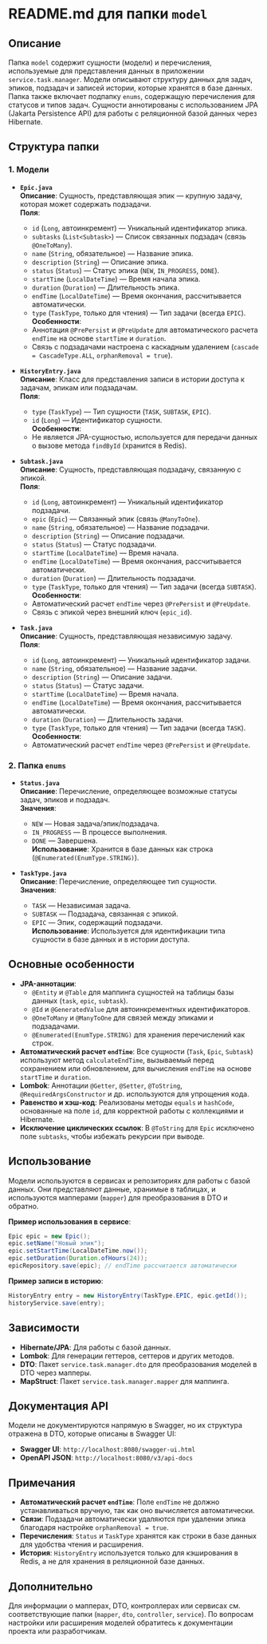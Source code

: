 # README.md для папки `model`

## Описание

Папка `model` содержит сущности (модели) и перечисления, используемые для представления данных в приложении `service.task.manager`. Модели описывают структуру данных для задач, эпиков, подзадач и записей истории, которые хранятся в базе данных. Папка также включает подпапку `enums`, содержащую перечисления для статусов и типов задач. Сущности аннотированы с использованием JPA (Jakarta Persistence API) для работы с реляционной базой данных через Hibernate.

## Структура папки

### 1. Модели

- **`Epic.java`**  
  **Описание**: Сущность, представляющая эпик — крупную задачу, которая может содержать подзадачи.  
  **Поля**:
    - `id` (`Long`, автоинкремент) — Уникальный идентификатор эпика.
    - `subtasks` (`List<Subtask>`) — Список связанных подзадач (связь `@OneToMany`).
    - `name` (`String`, обязательное) — Название эпика.
    - `description` (`String`) — Описание эпика.
    - `status` (`Status`) — Статус эпика (`NEW`, `IN_PROGRESS`, `DONE`).
    - `startTime` (`LocalDateTime`) — Время начала эпика.
    - `duration` (`Duration`) — Длительность эпика.
    - `endTime` (`LocalDateTime`) — Время окончания, рассчитывается автоматически.
    - `type` (`TaskType`, только для чтения) — Тип задачи (всегда `EPIC`).  
      **Особенности**:
    - Аннотация `@PrePersist` и `@PreUpdate` для автоматического расчета `endTime` на основе `startTime` и `duration`.
    - Связь с подзадачами настроена с каскадным удалением (`cascade = CascadeType.ALL`, `orphanRemoval = true`).

- **`HistoryEntry.java`**  
  **Описание**: Класс для представления записи в истории доступа к задачам, эпикам или подзадачам.  
  **Поля**:
    - `type` (`TaskType`) — Тип сущности (`TASK`, `SUBTASK`, `EPIC`).
    - `id` (`Long`) — Идентификатор сущности.  
      **Особенности**:
    - Не является JPA-сущностью, используется для передачи данных о вызове метода `findById` (хранится в Redis).

- **`Subtask.java`**  
  **Описание**: Сущность, представляющая подзадачу, связанную с эпикой.  
  **Поля**:
    - `id` (`Long`, автоинкремент) — Уникальный идентификатор подзадачи.
    - `epic` (`Epic`) — Связанный эпик (связь `@ManyToOne`).
    - `name` (`String`, обязательное) — Название подзадачи.
    - `description` (`String`) — Описание подзадачи.
    - `status` (`Status`) — Статус подзадачи.
    - `startTime` (`LocalDateTime`) — Время начала.
    - `endTime` (`LocalDateTime`) — Время окончания, рассчитывается автоматически.
    - `duration` (`Duration`) — Длительность подзадачи.
    - `type` (`TaskType`, только для чтения) — Тип задачи (всегда `SUBTASK`).  
      **Особенности**:
    - Автоматический расчет `endTime` через `@PrePersist` и `@PreUpdate`.
    - Связь с эпикой через внешний ключ (`epic_id`).

- **`Task.java`**  
  **Описание**: Сущность, представляющая независимую задачу.  
  **Поля**:
    - `id` (`Long`, автоинкремент) — Уникальный идентификатор задачи.
    - `name` (`String`, обязательное) — Название задачи.
    - `description` (`String`) — Описание задачи.
    - `status` (`Status`) — Статус задачи.
    - `startTime` (`LocalDateTime`) — Время начала.
    - `endTime` (`LocalDateTime`) — Время окончания, рассчитывается автоматически.
    - `duration` (`Duration`) — Длительность задачи.
    - `type` (`TaskType`, только для чтения) — Тип задачи (всегда `TASK`).  
      **Особенности**:
    - Автоматический расчет `endTime` через `@PrePersist` и `@PreUpdate`.

### 2. Папка `enums`

- **`Status.java`**  
  **Описание**: Перечисление, определяющее возможные статусы задач, эпиков и подзадач.  
  **Значения**:
    - `NEW` — Новая задача/эпик/подзадача.
    - `IN_PROGRESS` — В процессе выполнения.
    - `DONE` — Завершена.  
      **Использование**: Хранится в базе данных как строка (`@Enumerated(EnumType.STRING)`).

- **`TaskType.java`**  
  **Описание**: Перечисление, определяющее тип сущности.  
  **Значения**:
    - `TASK` — Независимая задача.
    - `SUBTASK` — Подзадача, связанная с эпикой.
    - `EPIC` — Эпик, содержащий подзадачи.  
      **Использование**: Используется для идентификации типа сущности в базе данных и в истории доступа.

## Основные особенности

- **JPA-аннотации**:
    - `@Entity` и `@Table` для маппинга сущностей на таблицы базы данных (`task`, `epic`, `subtask`).
    - `@Id` и `@GeneratedValue` для автоинкрементных идентификаторов.
    - `@OneToMany` и `@ManyToOne` для связей между эпиками и подзадачами.
    - `@Enumerated(EnumType.STRING)` для хранения перечислений как строк.
- **Автоматический расчет `endTime`**: Все сущности (`Task`, `Epic`, `Subtask`) используют метод `calculateEndTime`, вызываемый перед сохранением или обновлением, для вычисления `endTime` на основе `startTime` и `duration`.
- **Lombok**: Аннотации `@Getter`, `@Setter`, `@ToString`, `@RequiredArgsConstructor` и др. используются для упрощения кода.
- **Равенство и хэш-код**: Реализованы методы `equals` и `hashCode`, основанные на поле `id`, для корректной работы с коллекциями и Hibernate.
- **Исключение циклических ссылок**: В `@ToString` для `Epic` исключено поле `subtasks`, чтобы избежать рекурсии при выводе.

## Использование

Модели используются в сервисах и репозиториях для работы с базой данных. Они представляют данные, хранимые в таблицах, и используются мапперами (`mapper`) для преобразования в DTO и обратно.

**Пример использования в сервисе**:
```java
Epic epic = new Epic();
epic.setName("Новый эпик");
epic.setStartTime(LocalDateTime.now());
epic.setDuration(Duration.ofHours(24));
epicRepository.save(epic); // endTime рассчитается автоматически
```

**Пример записи в историю**:
```java
HistoryEntry entry = new HistoryEntry(TaskType.EPIC, epic.getId());
historyService.save(entry);
```

## Зависимости

- **Hibernate/JPA**: Для работы с базой данных.
- **Lombok**: Для генерации геттеров, сеттеров и других методов.
- **DTO**: Пакет `service.task.manager.dto` для преобразования моделей в DTO через мапперы.
- **MapStruct**: Пакет `service.task.manager.mapper` для маппинга.

## Документация API

Модели не документируются напрямую в Swagger, но их структура отражена в DTO, которые описаны в Swagger UI:
- **Swagger UI**: `http://localhost:8080/swagger-ui.html`
- **OpenAPI JSON**: `http://localhost:8080/v3/api-docs`

## Примечания

- **Автоматический расчет `endTime`**: Поле `endTime` не должно устанавливаться вручную, так как оно вычисляется автоматически.
- **Связи**: Подзадачи автоматически удаляются при удалении эпика благодаря настройке `orphanRemoval = true`.
- **Перечисления**: `Status` и `TaskType` хранятся как строки в базе данных для удобства чтения и расширения.
- **История**: `HistoryEntry` используется только для кэширования в Redis, а не для хранения в реляционной базе данных.

## Дополнительно

Для информации о мапперах, DTO, контроллерах или сервисах см. соответствующие папки (`mapper`, `dto`, `controller`, `service`). По вопросам настройки или расширения моделей обратитесь к документации проекта или разработчикам.